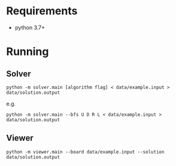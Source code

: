 # Requirements
- python 3.7+

# Running
## Solver
`python -m solver.main [algorithm flag] < data/example.input > data/solution.output`

e.g.

`python -m solver.main --bfs U D R L < data/example.input > data/solution.output`

## Viewer
`python -m viewer.main --board data/example.input --solution data/solution.output`